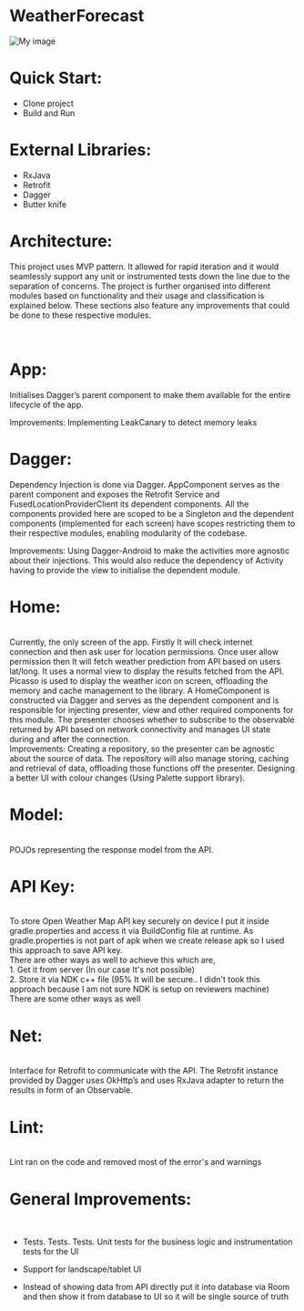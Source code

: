 # WeatherForecast

![My image](https://github.com/kaustubhkp/Test/blob/master/screenshot/screenshot.jpeg)

# Quick Start:
- Clone project<br>
- Build and Run<br>

# External Libraries:
- RxJava <br>
- Retrofit <br>
- Dagger <br>
- Butter knife <br>

# Architecture:<br>
This project uses MVP pattern. It allowed for rapid iteration and it would seamlessly support any unit or instrumented tests down the line due to the separation of concerns. The project is further organised into different modules based on functionality and their usage and classification is explained below. These sections also feature any improvements that could be done to these respective modules. 

<br>

# App:
Initialises Dagger’s parent component to make them available for the entire lifecycle of the app.<br>

Improvements: Implementing LeakCanary to detect memory leaks

# Dagger:<br>
Dependency Injection is done via Dagger. AppComponent serves as the parent component and exposes the Retrofit Service and FusedLocationProviderClient its dependent components. All the components provided here are scoped to be a Singleton and the dependent components (implemented for each screen) have scopes restricting them to their respective modules, enabling modularity of the codebase. <br>

Improvements: Using Dagger-Android to make the activities more agnostic about their injections. This would also reduce the dependency of Activity having to provide the view to initialise the dependent module. <br>

# Home:
<br>
Currently, the only screen of the app. Firstly It will check internet connection and then ask user for location permissions. Once user allow permission then It will fetch weather prediction from API based on users lat/long. It uses a normal view to display the results fetched from the API. Picasso is used to display the weather icon on screen, offloading the memory and cache management to the library. A HomeComponent is constructed via Dagger and serves as the dependent component and is responsible for injecting presenter, view and other required components for this module. The presenter chooses whether to subscribe to the observable returned by API based on network connectivity and manages UI state during and after the connection.  <br>
Improvements: Creating a repository, so the presenter can be agnostic about the source of data. The repository will also manage storing, caching and retrieval of data, offloading those functions off the presenter. Designing a better UI with colour changes (Using Palette support library).<br>

# Model:
<br>
POJOs representing the response model from the API.<br>

# API Key:
<br>
To store Open Weather Map API key securely on device I put it inside gradle.properties and access it via BuildConfig file at runtime. As gradle.properties is not part of apk when we create release apk so I used this approach to save API key.<br>
 There are other ways as well to achieve this which are, <br>
 1. Get it from server (In our case It's not possible)<br>
 2. Store it via NDK c++ file (95% It will be secure.. I didn't took this approach because I am not sure NDK is setup on reviewers machine)<br>
 There are some other ways as well <br>


# Net:
<br>
Interface for Retrofit to communicate with the API. The Retrofit instance provided by Dagger uses OkHttp’s and uses RxJava adapter to return the results in form of an Observable. <br>

# Lint:
<br>
Lint ran on the code and removed most of the error's and warnings <br>

# General Improvements:
<br>

- Tests. Tests. Tests. Unit tests for the business logic and instrumentation tests for the UI <br>

- Support for landscape/tablet UI <br>

- Instead of showing data from API directly put it into database via Room and then show it from database to UI so it will be single source of truth<br>



